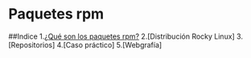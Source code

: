 # Paquetes rpm

##Indice
1.[¿Qué son los paquetes rpm?](/Documentos/)
2.[Distribución Rocky Linux]
3.[Repositorios]
4.[Caso práctico]
5.[Webgrafía]
